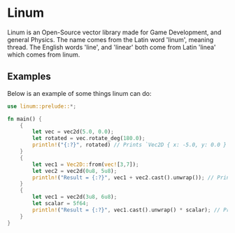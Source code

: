 # Linum
Linum is an Open-Source vector library made for Game Development, and general Physics.
The name comes from the Latin word 'linum', meaning thread. The English words 'line', and 'linear' both come from Latin 'linea' which comes from linum.

## Examples
Below is an example of some things linum can do:
```Rust
use linum::prelude::*;

fn main() {
    {
        let vec = vec2d(5.0, 0.0);
        let rotated = vec.rotate_deg(180.0);
        println!("{:?}", rotated) // Prints `Vec2D { x: -5.0, y: 0.0 }`
    }
    {
        let vec1 = Vec2D::from(vec![3,7]);
        let vec2 = vec2d(0u8, 5u8);
        println!("Result = {:?}", vec1 + vec2.cast().unwrap()); // Prints `Vec2D { x: 3, y: 12 }`
    }
    {
        let vec1 = vec2d(3u8, 6u8);
        let scalar = 5f64;
        println!("Result = {:?}", vec1.cast().unwrap() * scalar); // Prints `Vec2D { x: 15.0, y: 30.0 }
    }
}
```
